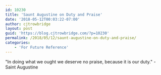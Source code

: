 ```yaml
---
id: 10230
title: 'Saunt Augustine on Duty and Praise'
date: '2018-05-12T00:03:22-07:00'
author: cjtrowbridge
layout: post
guid: 'https://blog.cjtrowbridge.com/?p=10230'
permalink: /2018/05/12/saunt-augustine-on-duty-and-praise/
categories:
    - 'For Future Reference'
---
```


"In doing what we ought we deserve no praise, because it is our duty." -Saint Augustine